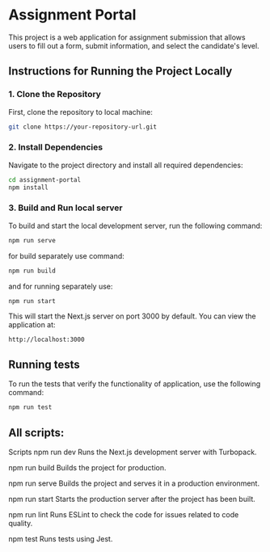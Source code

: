 # Assignment Portal

This project is a web application for assignment submission that allows users to fill out a form, submit information, and select the candidate's level.

## Instructions for Running the Project Locally

### 1. Clone the Repository
First, clone the repository to local machine:

```bash
git clone https://your-repository-url.git
```

### 2. Install Dependencies
Navigate to the project directory and install all required dependencies:
```bash
cd assignment-portal
npm install
```
### 3. Build and Run local server
To build and start the local development server, run the following command:
```bash
npm run serve
```
for build separately use command: 

```bash
npm run build
```
and for running separately use:

```bash
npm run start
```

This will start the Next.js server on port 3000 by default. You can view the application at:

```arduino
http://localhost:3000
```
## Running tests

To run the tests that verify the functionality of application, use the following command:

```bash
npm run test
```

## All scripts: 

Scripts
npm run dev
Runs the Next.js development server with Turbopack.

npm run build
Builds the project for production.

npm run serve
Builds the project and serves it in a production environment.

npm run start
Starts the production server after the project has been built.

npm run lint
Runs ESLint to check the code for issues related to code quality.

npm test
Runs tests using Jest.